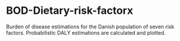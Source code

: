 # BOD-Dietary-risk-factorx
Burden of disease estimations for the Danish population of seven risk factors. Probabilistic DALY estimations are calculated and plotted.
